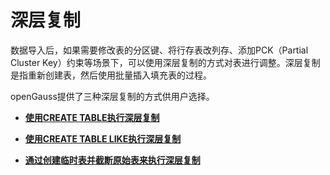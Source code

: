 # 深层复制

数据导入后，如果需要修改表的分区键、将行存表改列存、添加PCK（Partial Cluster Key）约束等场景下，可以使用深层复制的方式对表进行调整。深层复制是指重新创建表，然后使用批量插入填充表的过程。

openGauss提供了三种深层复制的方式供用户选择。

-   **[使用CREATE TABLE执行深层复制](使用CREATE-TABLE执行深层复制.md)**  

-   **[使用CREATE TABLE LIKE执行深层复制](使用CREATE-TABLE-LIKE执行深层复制.md)**  

-   **[通过创建临时表并截断原始表来执行深层复制](通过创建临时表并截断原始表来执行深层复制.md)**  


